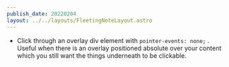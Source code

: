```yaml
---
publish_date: 20220204    
layout: ../../layouts/FleetingNoteLayout.astro
---
```

- Click through an overlay div element with `pointer-events: none;` . Useful when there is an overlay positioned absolute over your content which you still want the things underneath to be clickable.
